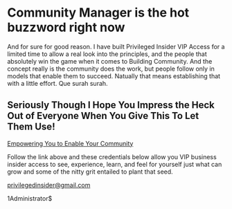# Community Manager is the hot buzzword right now

And for sure for good reason. I have built Privileged Insider VIP Access for a limited time to allow a real look into the principles, and the people that absolutely win the game when it comes to Building Community.  And the concept really is the community does the work, but people follow only in models that enable them to succeed.  Natually that means establishing that with a little effort. Que surah surah. 

## Seriously Though I Hope You Impress the Heck Out of Everyone When You Give This To Let Them Use!

[Empowering You to Enable Your Community](margaretbock.bamboohr.com)

Follow the link above and these credentials below allow you VIP business insider access to see, experience, learn, and feel for yourself just what can grow and some of the nitty grit entailed to plant that seed.

privilegedinsider@gmail.com

1Administrator$